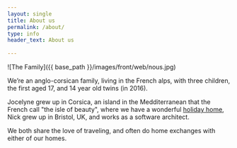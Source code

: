 ```yaml
---
layout: single
title: About us
permalink: /about/
type: info
header_text: About us
  
---
```


![The Family]({{ base_path }}/images/front/web/nous.jpg)

We’re an anglo-corsican family, living in the French alps, with three
children, the first aged 17, and 14 year old twins (in 2016).
 
 Jocelyne grew up in Corsica, an island in the Medditerranean that the
 French call "the isle of beauty", where we have a wonderful
 [holiday home](http://en.casa.albore.fr), Nick grew up in Bristol,
 UK, and works as a software architect.

We both share the love of traveling, and often do home exchanges
with either of our homes.
